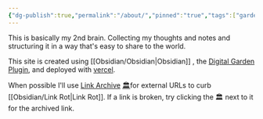 ```yaml
---
{"dg-publish":true,"permalink":"/about/","pinned":"true","tags":["gardenEntry"],"dgShowBacklinks":"false","noteIcon":"","created":"2025-03-12T14:15:46.072-07:00","updated":"2025-03-14T01:51:15.057-07:00"}
---
```



This is basically my 2nd brain. Collecting my thoughts and notes and structuring it in a way that's easy to share to the world. 

This site is created using [[Obsidian/Obsidian\|Obsidian]] , the [Digital Garden Plugin](https://dg-docs.ole.dev/), and deployed with [vercel](https://vercel.com/). 

When possible I'll use [Link Archive](https://github.com/tomzorz/obsidian-link-archive) [🏛️](https://web.archive.org/web/20250314/https://github.com/obsidianmd/obsidian-releases/releases/download/v1.0.3/Obsidian-1.0.3.AppImage)for external URLs to curb [[Obsidian/Link Rot\|Link Rot]].
If a link is broken, try clicking the 🏛️ next to it for the archived link. 